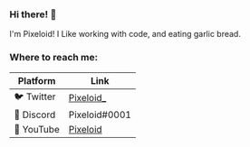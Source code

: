 ### Hi there! 👋
I'm Pixeloid! I Like working with code, and eating garlic bread.

### Where to reach me:
|Platform|Link|
|------|------|
|🐦 Twitter|[Pixeloid_](https://twitter.com/intent/follow?original_referer=GitHub&screen_name=Pixeloid_)|
|🤖 Discord|Pixeloid#0001|
|🎥 YouTube|[Pixeloid](https://youtube.com/Pixeloided?sub_confirmation=1)|

